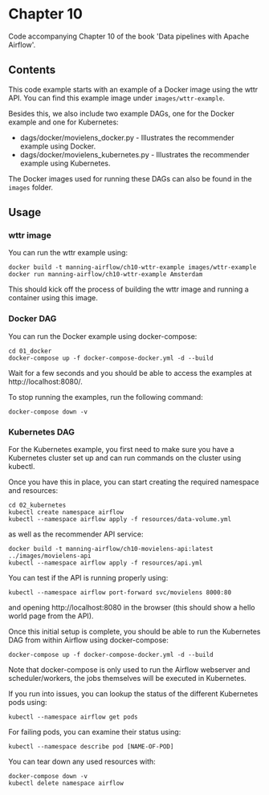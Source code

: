 # Chapter 10

Code accompanying Chapter 10 of the book 'Data pipelines with Apache Airflow'.

## Contents

This code example starts with an example of a Docker image using the wttr API. You can find this example image under `images/wttr-example`.

Besides this, we also include two example DAGs, one for the Docker example and one for Kubernetes:

- dags/docker/movielens_docker.py - Illustrates the recommender example using Docker.
- dags/docker/movielens_kubernetes.py - Illustrates the recommender example using Kubernetes.

The Docker images used for running these DAGs can also be found in the `images` folder.

## Usage

### wttr image

You can run the wttr example using:

    docker build -t manning-airflow/ch10-wttr-example images/wttr-example
    docker run manning-airflow/ch10-wttr-example Amsterdam

This should kick off the process of building the wttr image and running a container using this image.

### Docker DAG

You can run the Docker example using docker-compose:

    cd 01_docker
    docker-compose up -f docker-compose-docker.yml -d --build

Wait for a few seconds and you should be able to access the examples at http://localhost:8080/.

To stop running the examples, run the following command:

    docker-compose down -v

### Kubernetes DAG

For the Kubernetes example, you first need to make sure you have a Kubernetes cluster set up and can run commands on the cluster using kubectl.

Once you have this in place, you can start creating the required namespace and resources:

    cd 02_kubernetes
    kubectl create namespace airflow
    kubectl --namespace airflow apply -f resources/data-volume.yml

as well as the recommender API service:

    docker build -t manning-airflow/ch10-movielens-api:latest ../images/movielens-api
    kubectl --namespace airflow apply -f resources/api.yml

You can test if the API is running properly using:

    kubectl --namespace airflow port-forward svc/movielens 8000:80

and opening http://localhost:8080 in the browser (this should show a hello world page from the API).

Once this initial setup is complete, you should be able to run the Kubernetes DAG from within Airflow using docker-compose:

    docker-compose up -f docker-compose-docker.yml -d --build

Note that docker-compose is only used to run the Airflow webserver and scheduler/workers, the jobs themselves will be executed in Kubernetes.

If you run into issues, you can lookup the status of the different Kubernetes pods using:

    kubectl --namespace airflow get pods

For failing pods, you can examine their status using:

    kubectl --namespace describe pod [NAME-OF-POD]

You can tear down any used resources with:

    docker-compose down -v
    kubectl delete namespace airflow
